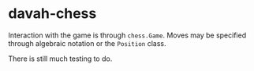 # davah-chess

Interaction with the game is through `chess.Game`. Moves may be specified through algebraic notation or the `Position` class.

There is still much testing to do.
